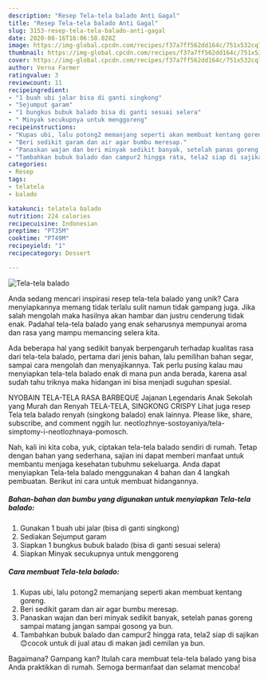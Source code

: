 ```yaml
---
description: "Resep Tela-tela balado Anti Gagal"
title: "Resep Tela-tela balado Anti Gagal"
slug: 3153-resep-tela-tela-balado-anti-gagal
date: 2020-08-16T16:06:58.828Z
image: https://img-global.cpcdn.com/recipes/f37a7ff562dd164c/751x532cq70/tela-tela-balado-foto-resep-utama.jpg
thumbnail: https://img-global.cpcdn.com/recipes/f37a7ff562dd164c/751x532cq70/tela-tela-balado-foto-resep-utama.jpg
cover: https://img-global.cpcdn.com/recipes/f37a7ff562dd164c/751x532cq70/tela-tela-balado-foto-resep-utama.jpg
author: Verna Farmer
ratingvalue: 3
reviewcount: 11
recipeingredient:
- "1 buah ubi jalar bisa di ganti singkong"
- "Sejumput garam"
- "1 bungkus bubuk balado bisa di ganti sesuai selera"
- " Minyak secukupnya untuk menggoreng"
recipeinstructions:
- "Kupas ubi, lalu potong2 memanjang seperti akan membuat kentang goreng."
- "Beri sedikit garam dan air agar bumbu meresap."
- "Panaskan wajan dan beri minyak sedikit banyak, setelah panas goreng sampai matang jangan sampai gosong ya bun."
- "Tambahkan bubuk balado dan campur2 hingga rata, tela2 siap di sajikan 😊cocok untuk di jual atau di makan jadi cemilan ya bun."
categories:
- Resep
tags:
- telatela
- balado

katakunci: telatela balado 
nutrition: 224 calories
recipecuisine: Indonesian
preptime: "PT35M"
cooktime: "PT49M"
recipeyield: "1"
recipecategory: Dessert

---
```



![Tela-tela balado](https://img-global.cpcdn.com/recipes/f37a7ff562dd164c/751x532cq70/tela-tela-balado-foto-resep-utama.jpg)

Anda sedang mencari inspirasi resep tela-tela balado yang unik? Cara menyiapkannya memang tidak terlalu sulit namun tidak gampang juga. Jika salah mengolah maka hasilnya akan hambar dan justru cenderung tidak enak. Padahal tela-tela balado yang enak seharusnya mempunyai aroma dan rasa yang mampu memancing selera kita.

Ada beberapa hal yang sedikit banyak berpengaruh terhadap kualitas rasa dari tela-tela balado, pertama dari jenis bahan, lalu pemilihan bahan segar, sampai cara mengolah dan menyajikannya. Tak perlu pusing kalau mau menyiapkan tela-tela balado enak di mana pun anda berada, karena asal sudah tahu triknya maka hidangan ini bisa menjadi suguhan spesial.

NYOBAIN TELA-TELA RASA BARBEQUE Jajanan Legendaris Anak Sekolah yang Murah dan Renyah TELA-TELA, SINGKONG CRISPY Lihat juga resep Tela tela balado renyah (singkong balado) enak lainnya. Please like, share, subscribe, and comment nggih lur. neotlozhnye-sostoyaniya/tela-simptomy-i-neotlozhnaya-pomosch.


Nah, kali ini kita coba, yuk, ciptakan tela-tela balado sendiri di rumah. Tetap dengan bahan yang sederhana, sajian ini dapat memberi manfaat untuk membantu menjaga kesehatan tubuhmu sekeluarga. Anda dapat menyiapkan Tela-tela balado menggunakan 4 bahan dan 4 langkah pembuatan. Berikut ini cara untuk membuat hidangannya.

<!--inarticleads1-->

##### Bahan-bahan dan bumbu yang digunakan untuk menyiapkan Tela-tela balado:

1. Gunakan 1 buah ubi jalar (bisa di ganti singkong)
1. Sediakan Sejumput garam
1. Siapkan 1 bungkus bubuk balado (bisa di ganti sesuai selera)
1. Siapkan  Minyak secukupnya untuk menggoreng




<!--inarticleads2-->

##### Cara membuat Tela-tela balado:

1. Kupas ubi, lalu potong2 memanjang seperti akan membuat kentang goreng.
1. Beri sedikit garam dan air agar bumbu meresap.
1. Panaskan wajan dan beri minyak sedikit banyak, setelah panas goreng sampai matang jangan sampai gosong ya bun.
1. Tambahkan bubuk balado dan campur2 hingga rata, tela2 siap di sajikan 😊cocok untuk di jual atau di makan jadi cemilan ya bun.




Bagaimana? Gampang kan? Itulah cara membuat tela-tela balado yang bisa Anda praktikkan di rumah. Semoga bermanfaat dan selamat mencoba!
